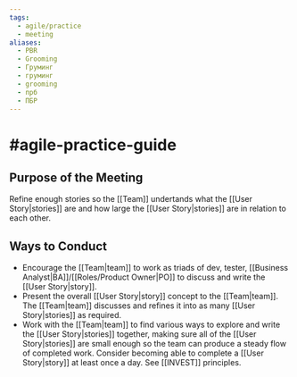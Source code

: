 ```yaml
---
tags:
  - agile/practice
  - meeting
aliases:
  - PBR
  - Grooming
  - Груминг
  - груминг
  - grooming
  - прб
  - ПБР
---
```

# #agile-practice-guide 
## Purpose of the Meeting
Refine enough stories so the [[Team]] undertands what the [[User Story|stories]] are and how large the [[User Story|stories]] are in relation to each other.

## Ways to Conduct
- Encourage the [[Team|team]] to work as triads of dev, tester, [[Business Analyst|BA]]/[[Roles/Product Owner|PO]] to discuss and write the [[User Story|story]].
- Present the overall [[User Story|story]] concept to the [[Team|team]]. The [[Team|team]] discusses and refines it into as many [[User Story|stories]] as required.
- Work with the [[Team|team]] to find various ways to explore and write the [[User Story|stories]] together, making sure all of the [[User Story|stories]] are small enough so the team can produce a steady flow of completed work. Consider becoming able to complete a [[User Story|story]] at least once a day. See [[INVEST]] principles.
